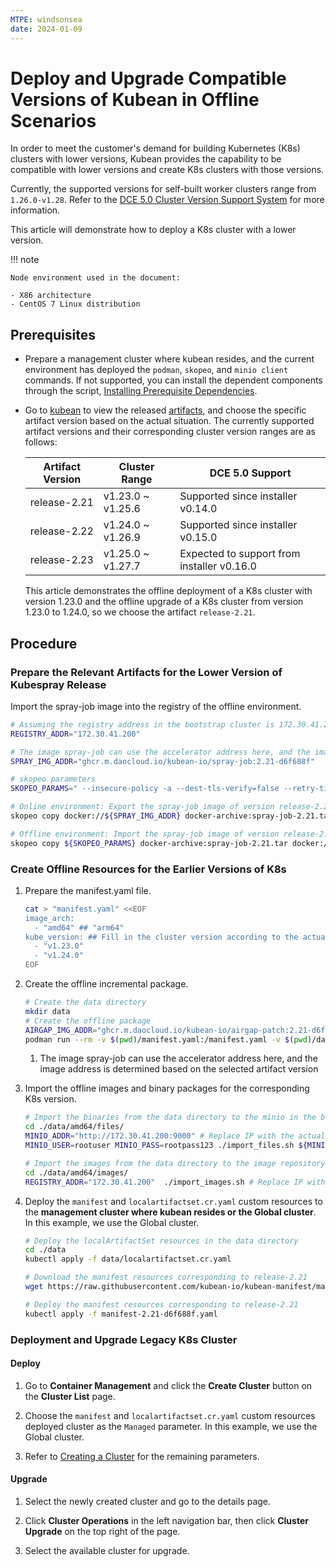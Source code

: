 ```yaml
---
MTPE: windsonsea
date: 2024-01-09
---
```


# Deploy and Upgrade Compatible Versions of Kubean in Offline Scenarios

In order to meet the customer's demand for building Kubernetes (K8s) clusters with lower versions,
Kubean provides the capability to be compatible with lower versions and create K8s clusters with those versions.

Currently, the supported versions for self-built worker clusters range from `1.26.0-v1.28`.
Refer to the [DCE 5.0 Cluster Version Support System](./cluster-version.md) for more information.

This article will demonstrate how to deploy a K8s cluster with a lower version.

!!! note

    Node environment used in the document:

    - X86 architecture
    - CentOS 7 Linux distribution

## Prerequisites

- Prepare a management cluster where kubean resides, and the current environment has deployed the `podman`,
  `skopeo`, and `minio client` commands. If not supported, you can install the dependent components through
  the script, [Installing Prerequisite Dependencies](../install-tools.md).

- Go to [kubean](https://github.com/kubean-io/kubean) to view the released
  [artifacts](https://kubean-io.github.io/kubean/en/releases/artifacts/), and choose the specific artifact
  version based on the actual situation. The currently supported artifact versions and their corresponding
  cluster version ranges are as follows:

    | Artifact Version | Cluster Range | DCE 5.0 Support |
    | ----------- | ----------- | ------ |
    | release-2.21 | v1.23.0 ~ v1.25.6 | Supported since installer v0.14.0 |
    | release-2.22 | v1.24.0 ~ v1.26.9 | Supported since installer v0.15.0 |
    | release-2.23 | v1.25.0 ~ v1.27.7 | Expected to support from installer v0.16.0 |

    This article demonstrates the offline deployment of a K8s cluster with version 1.23.0 and the
    offline upgrade of a K8s cluster from version 1.23.0 to 1.24.0, so we choose the artifact `release-2.21`.

## Procedure

### Prepare the Relevant Artifacts for the Lower Version of Kubespray Release

Import the spray-job image into the registry of the offline environment.

```bash
# Assuming the registry address in the bootstrap cluster is 172.30.41.200
REGISTRY_ADDR="172.30.41.200"

# The image spray-job can use the accelerator address here, and the image address is determined based on the selected artifact version
SPRAY_IMG_ADDR="ghcr.m.daocloud.io/kubean-io/spray-job:2.21-d6f688f"

# skopeo parameters
SKOPEO_PARAMS=" --insecure-policy -a --dest-tls-verify=false --retry-times=3 "

# Online environment: Export the spray-job image of version release-2.21 and transfer it to the offline environment
skopeo copy docker://${SPRAY_IMG_ADDR} docker-archive:spray-job-2.21.tar

# Offline environment: Import the spray-job image of version release-2.21 into the bootstrap registry
skopeo copy ${SKOPEO_PARAMS} docker-archive:spray-job-2.21.tar docker://${REGISTRY_ADDR}/${SPRAY_IMG_ADDR}
```

### Create Offline Resources for the Earlier Versions of K8s

1. Prepare the manifest.yaml file.

    ```bash
    cat > "manifest.yaml" <<EOF
    image_arch:
      - "amd64" ## "arm64"
    kube_version: ## Fill in the cluster version according to the actual scenario
      - "v1.23.0"
      - "v1.24.0"
    EOF
    ```

2. Create the offline incremental package.

    ```bash
    # Create the data directory
    mkdir data
    # Create the offline package
    AIRGAP_IMG_ADDR="ghcr.m.daocloud.io/kubean-io/airgap-patch:2.21-d6f688f" # (1)
    podman run --rm -v $(pwd)/manifest.yaml:/manifest.yaml -v $(pwd)/data:/data -e ZONE=CN -e MODE=FULL ${AIRGAP_IMG_ADDR}
    ```

    1. The image spray-job can use the accelerator address here, and the image address is determined based on the selected artifact version

3. Import the offline images and binary packages for the corresponding K8s version.

    ```bash
    # Import the binaries from the data directory to the minio in the bootstrap node
    cd ./data/amd64/files/
    MINIO_ADDR="http://172.30.41.200:9000" # Replace IP with the actual repository url
    MINIO_USER=rootuser MINIO_PASS=rootpass123 ./import_files.sh ${MINIO_ADDR}
    
    # Import the images from the data directory to the image repository in the bootstrap node
    cd ./data/amd64/images/
    REGISTRY_ADDR="172.30.41.200"  ./import_images.sh # Replace IP with the actual repository url
    ```

4. Deploy the `manifest` and `localartifactset.cr.yaml` custom resources to the **management cluster where kubean resides or the Global cluster**. In this example, we use the Global cluster.

    ```bash
    # Deploy the localArtifactSet resources in the data directory
    cd ./data
    kubectl apply -f data/localartifactset.cr.yaml

    # Download the manifest resources corresponding to release-2.21
    wget https://raw.githubusercontent.com/kubean-io/kubean-manifest/main/manifests/manifest-2.21-d6f688f.yaml
    
    # Deploy the manifest resources corresponding to release-2.21
    kubectl apply -f manifest-2.21-d6f688f.yaml
    ```

### Deployment and Upgrade Legacy K8s Cluster

#### Deploy

1. Go to __Container Management__ and click the __Create Cluster__ button on the __Cluster List__ page.

2. Choose the `manifest` and `localartifactset.cr.yaml` custom resources deployed cluster as the `Managed` parameter. In this example, we use the Global cluster.


3. Refer to [Creating a Cluster](../user-guide/clusters/create-cluster.md) for the remaining parameters.


#### Upgrade

1. Select the newly created cluster and go to the details page.

2. Click __Cluster Operations__ in the left navigation bar, then click __Cluster Upgrade__ on the top right of the page.


3. Select the available cluster for upgrade.

